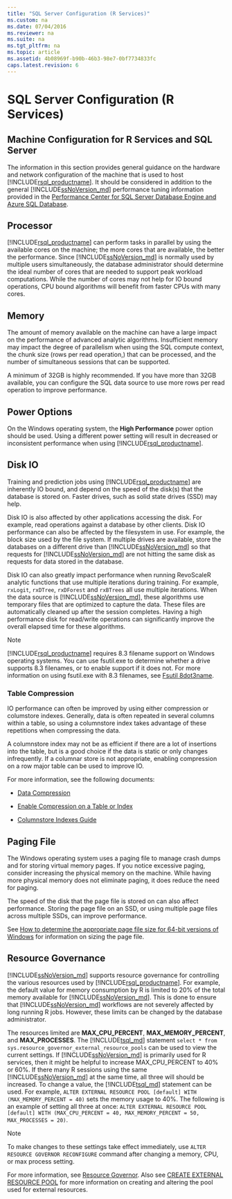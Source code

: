 ```yaml
---
title: "SQL Server Configuration (R Services)"
ms.custom: na
ms.date: 07/04/2016
ms.reviewer: na
ms.suite: na
ms.tgt_pltfrm: na
ms.topic: article
ms.assetid: 4b08969f-b90b-46b3-98e7-0bf7734833fc
caps.latest.revision: 6
---
```

# SQL Server Configuration (R Services)
## Machine Configuration for R Services and SQL Server

The information in this section provides general guidance on the hardware and network configuration of the machine that is used to host [!INCLUDE[rsql_productname](../../Topics/TopicNameContainA/tokens/rsql_productname_md.md)]. It should be considered in addition to the general [!INCLUDE[ssNoVersion_md](../../Topics/TopicNameContainA/tokens/ssNoVersion_md.md)] performance tuning information provided in the [Performance Center for SQL Server Database Engine and Azure SQL Database](../../Topics/TopicNameNotContainA/Security-Center-for-SQL-Server-Database-Engine-and-Azure-SQL-Database.md).

## Processor

[!INCLUDE[rsql_productname](../../Topics/TopicNameContainA/tokens/rsql_productname_md.md)] can perform tasks in parallel by using the available cores on the machine; the more cores that are available, the better the performance. Since [!INCLUDE[ssNoVersion_md](../../Topics/TopicNameContainA/tokens/ssNoVersion_md.md)] is normally used by multiple users simultaneously, the database administrator should determine the ideal number of cores that are needed to support peak workload computations. While the number of cores may not help for IO bound operations, CPU bound algorithms will benefit from faster CPUs with many cores.

## Memory

The amount of memory available on the machine can have a large impact on the performance of advanced analytic algorithms. Insufficient memory may impact the degree of parallelism when using the SQL compute context, the chunk size (rows per read operation,) that can be processed, and the number of simultaneous sessions that can be supported.

A minimum of 32GB is highly recommended. If you have more than 32GB available, you can configure the SQL data source to use more rows per read operation to improve performance.

## Power Options

On the Windows operating system, the __High Performance__ power option should be used. Using a different power setting will result in decreased or inconsistent performance when using [!INCLUDE[rsql_productname](../../Topics/TopicNameContainA/tokens/rsql_productname_md.md)].

## Disk IO

Training and prediction jobs using [!INCLUDE[rsql_productname](../../Topics/TopicNameContainA/tokens/rsql_productname_md.md)] are inherently IO bound, and depend on the speed of the disk(s) that the database is stored on. Faster drives, such as solid state drives (SSD) may help. 

Disk IO is also affected by other applications accessing the disk. For example, read operations against a database by other clients. Disk IO performance can also be affected by the filesystem in use. For example, the block size used by the file system. If multiple drives are available, store the databases on a different drive than [!INCLUDE[ssNoVersion_md](../../Topics/TopicNameContainA/tokens/ssNoVersion_md.md)] so that requests for [!INCLUDE[ssNoVersion_md](../../Topics/TopicNameContainA/tokens/ssNoVersion_md.md)] are not hitting the same disk as requests for data stored in the database.

Disk IO can also greatly impact performance when running RevoScaleR analytic functions that use multiple iterations during training. For example, `rxLogit`, `rxDTree`, `rxDForest` and `rxBTrees` all use multiple iterations. When the data source is [!INCLUDE[ssNoVersion_md](../../Topics/TopicNameContainA/tokens/ssNoVersion_md.md)], these algorithms use temporary files that are optimized to capture the data. These files are automatically cleaned up after the session completes. Having a high performance disk for read/write operations can significantly improve the overall elapsed time for these algorithms.

> [!NOTE]
> [!INCLUDE[rsql_productname](../../Topics/TopicNameContainA/tokens/rsql_productname_md.md)] requires 8.3 filename support on Windows operating systems. You can use fsutil.exe to determine whether a drive supports 8.3 filenames, or to enable support if it does not. For more information on using fsutil.exe with 8.3 filenames, see [Fsutil 8dot3name](https://technet.microsoft.com/library/ff621566(v=ws.11).aspx).

### Table Compression

IO performance can often be improved by using either compression or columstore indexes. Generally, data is often repeated in several columns within a table, so using a columnstore index takes advantage of these repetitions when compressing the data.

A columnstore index may not be as efficient if there are a lot of insertions into the table, but is a good choice if the data is static or only changes infrequently. If a columnar store is not appropriate, enabling compression on a row major table can be used to improve IO.

For more information, see the following documents:

* [Data Compression](../../Topics/TopicNameNotContainA/Data-Compression.md)

* [Enable Compression on a Table or Index](../../Topics/TopicNameContainA/Enable-Compression-on-a-Table-or-Index.md)

* [Columnstore Indexes Guide](../../Topics/TopicNameNotContainA/Columnstore-Indexes-Guide.md)

## Paging File

The Windows operating system uses a paging file to manage crash dumps and for storing virtual memory pages. If you notice excessive paging, consider increasing the physical memory on the machine. While having more physical memory does not eliminate paging, it does reduce the need for paging.

The speed of the disk that the page file is stored on can also affect performance. Storing the page file on an SSD, or using multiple page files across multiple SSDs, can improve performance.

See [How to determine the appropriate page file size for 64-bit versions of Windows](https://support.microsoft.com/en-us/kb/2860880) for information on sizing the page file.

## Resource Governance

[!INCLUDE[ssNoVersion_md](../../Topics/TopicNameContainA/tokens/ssNoVersion_md.md)] supports resource governance for controlling the various resources used by [!INCLUDE[rsql_productname](../../Topics/TopicNameContainA/tokens/rsql_productname_md.md)]. For example, the default value for memory consumption by R is limited to 20% of the total memory available for [!INCLUDE[ssNoVersion_md](../../Topics/TopicNameContainA/tokens/ssNoVersion_md.md)]. This is done to ensure that [!INCLUDE[ssNoVersion_md](../../Topics/TopicNameContainA/tokens/ssNoVersion_md.md)] workflows are not severely affected by long running R jobs. However, these limits can be changed by the database administrator. 

The resources limited are __MAX_CPU_PERCENT__, __MAX_MEMORY_PERCENT__, and __MAX_PROCESSES__. The [!INCLUDE[tsql_md](../../Topics/TopicNameContainA/tokens/tsql_md.md)] statement `select * from sys.resource_governor_external_resource_pools` can be used to view the current settings. If [!INCLUDE[ssNoVersion_md](../../Topics/TopicNameContainA/tokens/ssNoVersion_md.md)] is primarily used for R services, then it might be helpful to increase MAX_CPU_PERCENT to 40% or 60%. If there many R sessions using the same [!INCLUDE[ssNoVersion_md](../../Topics/TopicNameContainA/tokens/ssNoVersion_md.md)] at the same time, all three will should be increased. To change a value, the [!INCLUDE[tsql_md](../../Topics/TopicNameContainA/tokens/tsql_md.md)] statement can be used. For example, `ALTER EXTERNAL RESOURCE POOL [default] WITH (MAX_MEMORY_PERCENT = 40)` sets the memory usage to 40%. The following is an example of setting all three at once: `ALTER EXTERNAL RESOURCE POOL [default] WITH (MAX_CPU_PERCENT = 40, MAX_MEMORY_PERCENT = 50, MAX_PROCESSES = 20)`. 

> [!NOTE]
> To make changes to these settings take effect immediately, use `ALTER RESOURCE GOVERNOR RECONFIGURE` command after changing a memory, CPU, or max process setting. 

For more information, see [Resource Governor](../../Topics/TopicNameNotContainA/Resource-Governor.md). Also see [CREATE EXTERNAL RESOURCE POOL](CREATE%20EXTERNAL%20RESOURCE%20POOL%20\(Transact-SQL\).md) for more information on creating and altering the pool used for external resources.
